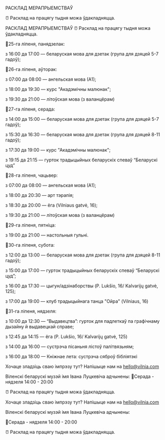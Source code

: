 РАСКЛАД МЕРАПРЫЕМСТВАЎ

⏰ Расклад на працягу тыдня можа ўдакладняцца.


РАСКЛАД МЕРАПРЫЕМСТВАЎ
⏰ Расклад на працягу тыдня можа ўдакладняцца.


📌25-га ліпеня, панядзелак:

з 16:00 да 17:00 — беларуская мова для дзетак (група для дзяцей 5-7 гадоў);

📌26-га ліпеня, аўторак:

з 07:00 да 08:00 — ангельская мова (А1);

з 18:00 да 19:30 — курс "Акадэмічны малюнак";

з 19:30 да 21:00 — літоўская мова (з валанцёрам)

📌27-га ліпеня, серада:

з 14:00 да 15:00 — беларуская мова для дзетак (група для дзяцей 5-7 гадоў);

з 15:30 да 16:30 — беларуская мова для дзетак (група для дзяцей 8-11 гадоў);

з 17:30 да 19:00 — курс "Акадэмічны малюнак";

з 19:15 да 21:15 — гурток традыцыйных беларускіх спеваў “Беларускі цуд”

📌28-га ліпеня, чацьвер:

з 07:00 да 08:00 — ангельская мова (А1);

з 18:00 да 20:30 — арт тэрапія;

з 18:30 да 20:00 — ёга (Vilniaus gatvė, 16);

з 19:30 да 21:00 — літоўская мова (з валанцёрам)

📌29-га ліпеня, пятніца:

з 19:00 да 21:00 — настольныя гульні.

📌30-га ліпеня, субота:

з 12:00 да 13:00 — беларуская мова для дзетак (група для дзяцей 8-11 гадоў);

з 15:00 да 17:00 — гурток традыцыйных беларускіх спеваў “Беларускі цуд”;

з 16:00 да 17:30 — цыгун/адзінаборствы (P. Lukšio, 16/ Kalvarijų gatvė, 125);

з 17:00 да 19:00 — клуб традыцыйнага танца "Ойра" (Vilniaus, 16)

📌31-га ліпеня, нядзеля:

з 10:00 да 12:30 — “Выдавецтва”: гурток для падлеткаў па графічнаму дызайну й выдавецкай справе;

з 12:45 да 14:15 — ёга (P. Lukšio, 16/ Kalvarijų gatvė, 125)

з 14:00 да 16:00 — сустрэча пісаньня лістоў палітвязьням;

з 16:00 да 18:00 — Кніжнае лета: сустрэча сяброў бібліятэкі

Хочаце зладзіць сваю імпрэзу тут? Напішыце нам на hello@vilnia.com

Віленскі беларускі музэй імя Івана Луцкевіча адчынены:
📍Серада - нядзеля 14:00 - 20:00

⏰ Расклад на працягу тыдня можа ўдакладняцца.


Хочаце зладзіць сваю імпрэзу тут? Напішыце нам на hello@vilnia.com

Віленскі беларускі музэй імя Івана Луцкевіча адчынены:

📍Серада - нядзеля 14:00 - 20:00

⏰ Расклад на працягу тыдня можа ўдакладняцца.
